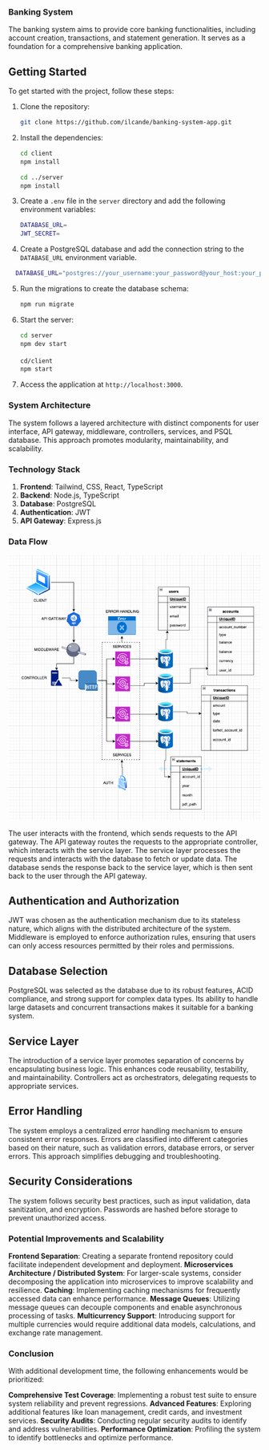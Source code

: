 ### Banking System
The banking system aims to provide core banking functionalities, including account creation, transactions, and statement generation. It serves as a foundation for a comprehensive banking application.

## Getting Started
To get started with the project, follow these steps:

1. Clone the repository:
   ```bash
   git clone https://github.com/ilcande/banking-system-app.git
    ```
2. Install the dependencies:
    ```bash
    cd client
    npm install
    ```
    ```bash
    cd ../server
    npm install
    ```

3. Create a `.env` file in the `server` directory and add the following environment variables:
    ```bash
    DATABASE_URL=
    JWT_SECRET=
    ```
4. Create a PostgreSQL database and add the connection string to the `DATABASE_URL` environment variable.
  ```bash
    DATABASE_URL="postgres://your_username:your_password@your_host:your_port/your_database_name"
  ```
5. Run the migrations to create the database schema:
    ```bash
    npm run migrate
    ```
6. Start the server:
    ```bash
    cd server
    npm dev start

    cd/client
    npm start
    ```
7. Access the application at `http://localhost:3000`.


### System Architecture

The system follows a layered architecture with distinct components for user interface, API gateway, middleware, controllers, services, and PSQL database. This approach promotes modularity, maintainability, and scalability.


### Technology Stack

  1. **Frontend**: Tailwind, CSS, React, TypeScript
  2. **Backend**: Node.js, TypeScript
  3. **Database**: PostgreSQL
  4. **Authentication**: JWT
  5. **API Gateway**: Express.js
  

### Data Flow

![System Design](system-design.png)

The user interacts with the frontend, which sends requests to the API gateway. The API gateway routes the requests to the appropriate controller, which interacts with the service layer. The service layer processes the requests and interacts with the database to fetch or update data. The database sends the response back to the service layer, which is then sent back to the user through the API gateway.

## Authentication and Authorization
JWT was chosen as the authentication mechanism due to its stateless nature, which aligns with the distributed architecture of the system. Middleware is employed to enforce authorization rules, ensuring that users can only access resources permitted by their roles and permissions.

## Database Selection
PostgreSQL was selected as the database due to its robust features, ACID compliance, and strong support for complex data types. Its ability to handle large datasets and concurrent transactions makes it suitable for a banking system.

## Service Layer
The introduction of a service layer promotes separation of concerns by encapsulating business logic. This enhances code reusability, testability, and maintainability. Controllers act as orchestrators, delegating requests to appropriate services.

## Error Handling
The system employs a centralized error handling mechanism to ensure consistent error responses. Errors are classified into different categories based on their nature, such as validation errors, database errors, or server errors. This approach simplifies debugging and troubleshooting.

## Security Considerations
The system follows security best practices, such as input validation, data sanitization, and encryption. Passwords are hashed before storage to prevent unauthorized access.

### Potential Improvements and Scalability
**Frontend Separation**: Creating a separate frontend repository could facilitate independent development and deployment.
**Microservices Architecture / Distributed System**: For larger-scale systems, consider decomposing the application into microservices to improve scalability and resilience.
**Caching**: Implementing caching mechanisms for frequently accessed data can enhance performance.
**Message Queues**: Utilizing message queues can decouple components and enable asynchronous processing of tasks.
**Multicurrency Support**: Introducing support for multiple currencies would require additional data models, calculations, and exchange rate management.

### Conclusion
With additional development time, the following enhancements would be prioritized:

**Comprehensive Test Coverage**: Implementing a robust test suite to ensure system reliability and prevent regressions.
**Advanced Features**: Exploring additional features like loan management, credit cards, and investment services.
**Security Audits**: Conducting regular security audits to identify and address vulnerabilities.
**Performance Optimization**: Profiling the system to identify bottlenecks and optimize performance.
